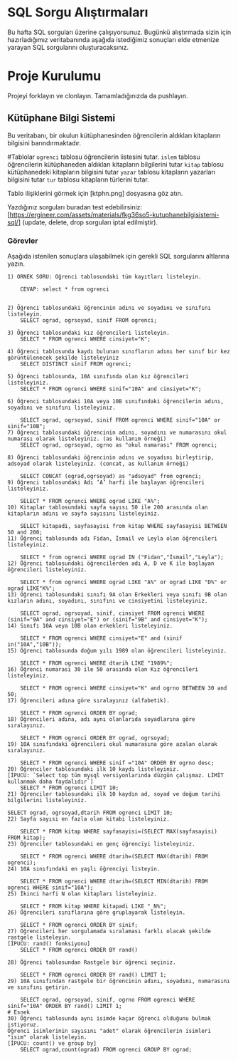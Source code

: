 # SQL Sorgu Alıştırmaları

Bu hafta SQL sorguları üzerine çalışıyorsunuz. Bugünkü alıştırmada sizin için hazırladığımız veritabanında aşağıda istediğimiz sonuçları elde etmenize yarayan SQL sorgularını oluşturacaksınız.

# Proje Kurulumu

Projeyi forklayın ve clonlayın. Tamamladığınızda da pushlayın.

## Kütüphane Bilgi Sistemi

Bu veritabanı, bir okulun kütüphanesinden öğrencilerin aldıkları kitapların bilgisini barındırmaktadır.

#Tablolar
`ogrenci` tablosu öğrencilerin listesini tutar.
`islem` tablosu öğrencilerin kütüphaneden aldıkları kitapların bilgilerini tutar
`kitap` tablosu kütüphanedeki kitapların bilgisini tutar
`yazar` tablosu kitapların yazarları bilgisini tutar
`tur` tablosu kitapların türlerini tutar.

Tablo ilişiklerini görmek için [ktphn.png] dosyasına göz atın.

Yazdığınız sorguları buradan test edebilirsiniz: [https://ergineer.com/assets/materials/fkg36so5-kutuphanebilgisistemi-sql/] (update, delete, drop sorguları iptal edilmiştir).

### Görevler

Aşağıda istenilen sonuçlara ulaşabilmek için gerekli SQL sorgularını altlarına yazın.

    1) ÖRNEK SORU: Öğrenci tablosundaki tüm kayıtları listeleyin.

    	CEVAP: select * from ogrenci


    2) Öğrenci tablosundaki öğrencinin adını ve soyadını ve sınıfını listeleyin.
    	SELECT ograd, ogrsoyad, sinif FROM ogrenci;

    3) Öğrenci tablosundaki kız öğrencileri listeleyin.
    	SELECT * FROM ogrenci WHERE cinsiyet="K";

    4) Öğrenci tablosunda kaydı bulunan sınıfların adını her sınıf bir kez görüntülenecek şekilde listeleyiniz
    	SELECT DISTINCT sinif FROM ogrenci;

    5) Öğrenci tablosunda, 10A sınıfında olan kız öğrencileri listeleyiniz.
    	SELECT * FROM ogrenci WHERE sinif="10A" and cinsiyet="K";

    6) Öğrenci tablosundaki 10A veya 10B sınıfındaki öğrencilerin adını, soyadını ve sınıfını listeleyiniz.

    	SELECT ograd, ogrsoyad, sinif FROM ogrenci WHERE sinif="10A" or sinif="10B";
    7) Öğrenci tablosundaki öğrencinin adını, soyadını ve numarasını okul numarası olarak listeleyiniz. (as kullanım örneği)
    	SELECT ograd, ogrsoyad, ogrno as "okul numarası" FROM ogrenci;

    8) Öğrenci tablosundaki öğrencinin adını ve soyadını birleştirip, adsoyad olarak listeleyiniz. (concat, as kullanım örneği)

    	SELECT CONCAT (ograd,ogrsoyad) as "adsoyad" from ogrenci;
    9) Öğrenci tablosundaki Adı ‘A’ harfi ile başlayan öğrencileri listeleyiniz.

    	SELECT * FROM ogrenci WHERE ograd LIKE "A%";
    10) Kitaplar tablosundaki sayfa sayısı 50 ile 200 arasında olan kitapların adını ve sayfa sayısını listeleyiniz.

    	SELECT kitapadi, sayfasayisi from kitap WHERE sayfasayisi BETWEEN 50 and 200;
    11) Öğrenci tablosunda adı Fidan, İsmail ve Leyla olan öğrencileri listeleyiniz.

    	SELECT * from ogrenci WHERE ograd IN ("Fidan","İsmail","Leyla");
    12) Öğrenci tablosundaki öğrencilerden adı A, D ve K ile başlayan öğrencileri listeleyiniz.

    	SELECT * from ogrenci WHERE ograd LIKE "A%" or ograd LIKE "D%" or ograd LIKE"K%";
    13) Öğrenci tablosundaki sınıfı 9A olan Erkekleri veya sınıfı 9B olan kızların adını, soyadını, sınıfını ve cinsiyetini listeleyiniz.

    	SELECT ograd, ogrsoyad, sinif, cinsiyet FROM ogrenci WHERE (sinif="9A" and cinsiyet="E") or (sinif="9B" and cinsiyet="K");
    14) Sınıfı 10A veya 10B olan erkekleri listeleyiniz.

    	SELECT * FROM ogrenci WHERE cinsiyet="E" and (sinif in("10A","10B"));
    15) Öğrenci tablosunda doğum yılı 1989 olan öğrencileri listeleyiniz.

    	SELECT * FROM ogrenci WHERE dtarih LIKE "1989%";
    16) Öğrenci numarası 30 ile 50 arasında olan Kız öğrencileri listeleyiniz.

    	SELECT * FROM ogrenci WHERE cinsiyet="K" and ogrno BETWEEN 30 and 50;
    17) Öğrencileri adına göre sıralayınız (alfabetik).

    	SELECT * FROM ogrenci ORDER BY ograd;
    18) Öğrencileri adına, adı aynı olanlarıda soyadlarına göre sıralayınız.

    	SELECT * FROM ogrenci ORDER BY ograd, ogrsoyad;
    19) 10A sınıfındaki öğrencileri okul numarasına göre azalan olarak sıralayınız.

    	SELECT * FROM ogrenci WHERE sinif ="10A" ORDER BY ogrno desc;
    20) Öğrenciler tablosundaki ilk 10 kaydı listeleyiniz.
    [İPUCU: `Select top tüm mysql versiyonlarında düzgün çalışmaz. LİMİT kullanmak daha faydalıdır`]
    	SELECT * FROM ogrenci LIMIT 10;
    21) Öğrenciler tablosundaki ilk 10 kaydın ad, soyad ve doğum tarihi bilgilerini listeleyiniz.

    SELECT ograd, ogrsoyad,dtarih FROM ogrenci LIMIT 10;
    22) Sayfa sayısı en fazla olan kitabı listeleyiniz.

    	SELECT * FROM kitap WHERE sayfasayisi=(SELECT MAX(sayfasayisi) FROM kitap);
    23) Öğrenciler tablosundaki en genç öğrenciyi listeleyiniz.

    	SELECT * FROM ogrenci WHERE dtarih=(SELECT MAX(dtarih) FROM ogrenci);
    24) 10A sınıfındaki en yaşlı öğrenciyi listeyin.

    	SELECT * FROM ogrenci WHERE dtarih=(SELECT MIN(dtarih) FROM ogrenci WHERE sinif="10A");
    25) İkinci harfi N olan kitapları listeleyiniz.

    	SELECT * FROM kitap WHERE kitapadi LIKE "_N%";
    26) Öğrencileri sınıflarına göre gruplayarak listeleyin.

    	SELECT * FROM ogrenci ORDER BY sinif;
    27) Öğrencileri her sorgulamada sıralaması farklı olacak şekilde rastgele listeleyin.
    [İPUCU: rand() fonksiyonu]
    	SELECT * FROM ogrenci ORDER BY rand()

    28) Öğrenci tablosundan Rastgele bir öğrenci seçiniz.

    	SELECT * FROM ogrenci ORDER BY rand() LIMIT 1;
    29) 10A sınıfından rastgele bir öğrencinin adını, soyadını, numarasını ve sınıfını getirin.

    	SELECT ograd, ogrsoyad, sinif, ogrno FROM ogrenci WHERE sinif="10A" ORDER BY rand() LIMIT 1;
    # Esnek
    30) Öğrenci tablosunda aynı isimde kaçar öğrenci olduğunu bulmak istiyoruz.
    Öğrenci isimlerinin sayısını "adet" olarak öğrencilerin isimleri "isim" olarak listeleyin.
    [İPUCU: count() ve group by]
    	SELECT ograd,count(ograd) FROM ogrenci GROUP BY ograd;
